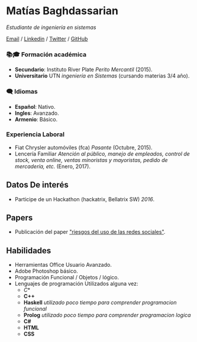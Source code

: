 # Matías Baghdassarian

_Estudiante de ingeniería en sistemas_

[Email](mailto:matibaghda@gmail.com) /
[Linkedin](https://www.linkedin.com/in/matias-baghdassarian-90b6bb193/?lipi=urn%3Ali%3Apage%3Ad_flagship3_feed%3BOiS1O3uaRQGzqMHrbtdoQQ%3D%3D) /
[Twitter](https://twitter.com/matibaghda) /
[GitHub](https://github.com/ma77hews)


### 📚🎓 **Formación académica**
* **Secundario**:   Instituto River Plate _Perito Mercantil_ (2015).
* **Universitario** UTN _ingeniería en Sistemas_ (cursando materias 3/4 año).


### 🗨 **Idiomas**
* **Español**:  Nativo.
* **Ingles**:   Avanzado.
* **Armenio**:  Básico.

### **Experiencia Laboral**
- Fiat Chrysler automóviles (fca) _Pasante_ (Octubre, 2015).
- Lencería Familiar _Atención al público, manejo de empleados, control de stock, venta online, ventas minoristas y mayoristas, pedido de mercadería, etc._ (Enero, 2017).


## Datos De interés
- Participe de un Hackathon (hackatrix, Bellatrix SW) _2016_.


## Papers
- Publicación del paper ["riesgos del uso de las redes sociales"](https://drive.google.com/file/d/0B0UxvnUHVKBcc2hueUhiV1EyOE0/view).

## Habilidades
- Herramientas Office Usuario Avanzado.
- Adobe Photoshop básico.
- Programación Funcional / Objetos / lógico.
- Lenguajes de programación Utilizados alguna vez:
  - *C**
  - **C++**
  - **Haskell** _utilizado poco tiempo para comprender programacion funcional_
  - **Prolog**  _utilizado poco tiempo para comprender programacion logica_
  - **C#**
  - **HTML**
  - **CSS**
